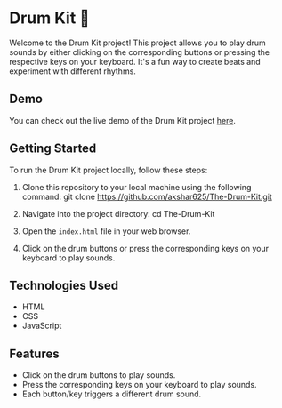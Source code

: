 # Drum Kit 🥁

Welcome to the Drum Kit project! This project allows you to play drum sounds by either clicking on the corresponding buttons or pressing the respective keys on your keyboard. It's a fun way to create beats and experiment with different rhythms.

## Demo

You can check out the live demo of the Drum Kit project [here]([https://akshar625.github.io/The-Drum-Kit/]).

## Getting Started

To run the Drum Kit project locally, follow these steps:

1. Clone this repository to your local machine using the following command:
git clone https://github.com/akshar625/The-Drum-Kit.git

2. Navigate into the project directory:
cd The-Drum-Kit

3. Open the `index.html` file in your web browser.

4. Click on the drum buttons or press the corresponding keys on your keyboard to play sounds.

## Technologies Used

- HTML
- CSS
- JavaScript

## Features

- Click on the drum buttons to play sounds.
- Press the corresponding keys on your keyboard to play sounds.
- Each button/key triggers a different drum sound.

